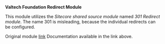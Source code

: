 ﻿**Valtech Foundation Redirect Module**

This module utilizes the *Sitecore shared source module* named *301 Redirect module*. The name 301 is misleading, because the individual redirects can be configured.

Original module [link](https://marketplace.sitecore.net/Modules/301_Redirect_module.aspx?sc_lang=en)
Documentation available in the link above.
